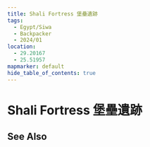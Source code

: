 ```yaml
---
title: Shali Fortress 堡壘遺跡
tags:
  - Egypt/Siwa
  - Backpacker
  - 2024/01
location:
  - 29.20167
  - 25.51957
mapmarker: default
hide_table_of_contents: true
---
```


Shali Fortress 堡壘遺跡
=================

See Also
--------
